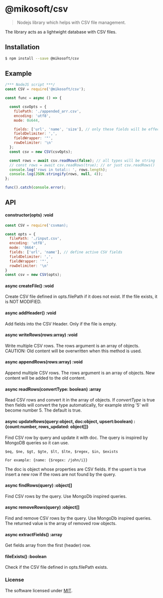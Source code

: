 # @mikosoft/csv
> Nodejs library which helps with CSV file management.

The library acts as a lightwight database with CSV files.


## Installation
```bash
$ npm install --save @mikosoft/csv
```


## Example

```js
/*** NodeJS script ***/
const CSV = require('@mikosoft/csv');

const func = async () => {

  const csvOpts = {
    filePath: './appended_arr.csv',
    encoding: 'utf8',
    mode: 0o644,

    fields: ['url', 'name', 'size'], // only these fields will be effective
    fieldDelimiter: ',',
    fieldWrapper: '"',
    rowDelimiter: '\n'
  };
  const csv = new CSV(csvOpts);

  const rows = await csv.readRows(false); // all types will be string
  // const rows = await csv.readRows(true); // or just csv.readRows()
  console.log('rows in total:: ', rows.length);
  console.log(JSON.stringify(rows, null, 4));
};

func().catch(console.error);
```



## API

#### constructor(opts) :void
```js
const CSV = require('csvman);

const opts = {
  filePath: './input.csv',
  encoding: 'utf8',
  mode: '0664',
  fields: ['url', 'name'], // define active CSV fields
  fieldDelimiter: ',',
  fieldWrapper: '"',
  rowDelimiter: '\n'
}
const csv = new CSV(opts);
```


#### async createFile() :void
Create CSV file defined in opts.filePath if it does not exist. If the file exists, it is NOT MODIFIED.

#### async addHeader() :void
Add fields into the CSV Header. Only if the file is empty.

#### async writeRows(rows:array) :void
Write multiple CSV rows. The rows argument is an array of objects.
CAUTION: Old content will be overwritten when this method is used.

#### async appendRows(rows:array) :void
Append multiple CSV rows. The rows argument is an array of objects.
New content will be added to the old content.

#### async readRows(convertType: boolean) :array
Read CSV rows and convert it in the array of objects.
If *convertType* is true then fields will convert the type automatically, for example string '5' will become number 5. The default is true.

#### async updateRows(query:object, doc:object, upsert:boolean) :{count:number, rows_updated: object[]}
Find CSV row by query and update it with doc.
The query is inspired by MongoDB queries so it can use.
```
$eq, $ne, $gt, $gte, $lt, $lte, $regex, $in, $exists

For example: {name: {$regex: /john/i}}
```
The doc is object whose properties are CSV fields.
If the upsert is true insert a new row if the rows are not found by the query.

#### async findRows(query) :object[]
Find CSV rows by the query. Use MongoDb inspired queries.

#### async removeRows(query) :object[]
Find and remove CSV rows by the query. Use MongoDb inspired queries.
The returned value is the array of removed row objects.

#### async extractFields() :array
Get fields array from the first (header) row.

#### fileExists() :boolean
Check if the CSV file defined in opts.filePath exists.



### License
The software licensed under [MIT](LICENSE).
